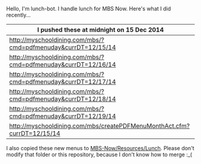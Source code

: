 Hello, I'm lunch-bot. I handle lunch for MBS Now. Here's what I did recently...

I pushed these at midnight on 15 Dec 2014|
--- |
| http://myschooldining.com/mbs/?cmd=pdfmenuday&currDT=12/15/14
| http://myschooldining.com/mbs/?cmd=pdfmenuday&currDT=12/16/14
| http://myschooldining.com/mbs/?cmd=pdfmenuday&currDT=12/17/14
| http://myschooldining.com/mbs/?cmd=pdfmenuday&currDT=12/18/14
| http://myschooldining.com/mbs/?cmd=pdfmenuday&currDT=12/19/14
| http://myschooldining.com/mbs/createPDFMenuMonthAct.cfm?currDT=12/15/14
I also copied these new menus to [MBS-Now/Resources/Lunch](https://github.com/mbsdev/MBS-Now/Resources/Lunch). Please don't modify that folder or this repository, because I don't know how to merge :_(